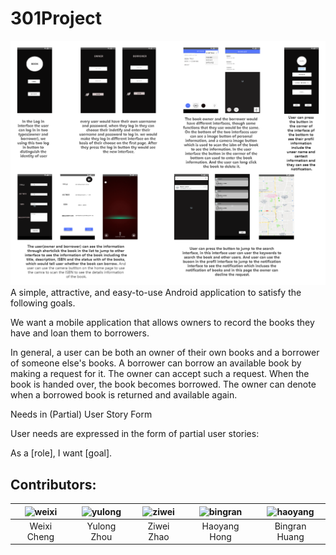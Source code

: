 # 301Project

![app](https://github.com/CMPUT301F20T43/301Project/blob/master/doc/301%20pj%202.png)
A simple, attractive, and easy-to-use Android application to satisfy the following goals. 

We want a mobile application that allows owners to record the books they have and loan them to borrowers.

In general, a user can be both an owner of their own books and a borrower of someone else's books. A borrower can borrow an available book by making a request for it. The owner can accept such a request. When the book is handed over, the book becomes borrowed. The owner can denote when a borrowed book is returned and available again.

Needs in (Partial) User Story Form

User needs are expressed in the form of partial user stories:

As a [role], I want [goal].

## Contributors:
| <img src="https://avatars3.githubusercontent.com/u/43303748?s=400&v=4" alt="weixi" width='150px' height='150px'/> | <img src="https://avatars1.githubusercontent.com/u/58350943?s=460&v=4" alt="yulong" width='150px' height='150px'/> | <img src="https://avatars1.githubusercontent.com/u/59899776?s=460&v=4" alt="ziwei" width='150px' height='150px'/> |<img src="https://avatars0.githubusercontent.com/u/72176987?s=460&v=4" alt="bingran" width='150px' height='150px'/>|<img src="https://avatars2.githubusercontent.com/u/44427485?s=460&v=4" alt="haoyang" width='150px' height='150px'/>|
| :---:        |     :---:      |          :---: |          :---: |          :---: |
| Weixi Cheng   | Yulong Zhou   | Ziwei Zhao   | Haoyang Hong| Bingran Huang|
